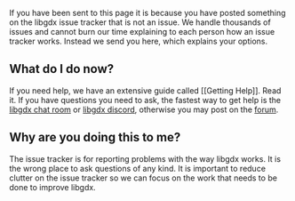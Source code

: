 If you have been sent to this page it is because you have posted something on the libgdx issue tracker that is not an issue. We handle thousands of issues and cannot burn our time explaining to each person how an issue tracker works. Instead we send you here, which explains your options.

## What do I do now? ##

If you need help, we have an extensive guide called [[Getting Help]]. Read it. If you have questions you need to ask, the fastest way to get help is the [libgdx chat room](irc://irc.freenode.net/libgdx) or [libgdx discord](https://discord.gg/6pgDK9F), otherwise you may post on the [forum](http://www.badlogicgames.com/forum/).

## Why are you doing this to me? ##

The issue tracker is for reporting problems with the way libgdx works. It is the wrong place to ask questions of any kind. It is important to reduce clutter on the issue tracker so we can focus on the work that needs to be done to improve libgdx.
